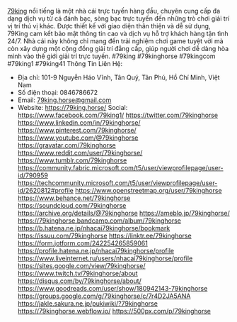 [79king](https://79king.horse/) nổi tiếng là một nhà cái trực tuyến hàng đầu, chuyên cung cấp đa dạng dịch vụ từ cá đánh bạc, sòng bạc trực tuyến đến những trò chơi giải trí vị trí thú vị khác. Được thiết kế với giao diện thân thiện và dễ sử dụng, 79King cam kết bảo mật thông tin cao và dịch vụ hỗ trợ khách hàng tận tình 24/7. Nhà cái này không chỉ mang đến trải nghiệm chơi game tuyệt vời mà còn xây dựng một cộng đồng giải trí đẳng cấp, giúp người chơi dễ dàng hòa mình vào thế giới giải trí trực tuyến.
#79king #79kinghorse #79kingcom #79king1 #79king41
Thông Tin Liên Hệ:
- Địa chỉ: 101-9 Nguyễn Háo Vĩnh, Tân Quý, Tân Phú, Hồ Chí Minh, Việt Nam
- Số điện thoại: 0846786672
- Email: 79king.horse@gmail.com
- Website: https://79king.horse/
Social:
https://www.facebook.com/79king1/
https://twitter.com/79kinghorse
https://www.linkedin.com/in/79kinghorse/
https://www.pinterest.com/79kinghorse/
https://www.youtube.com/@79kinghorse
https://gravatar.com/79kinghorse
https://www.reddit.com/user/79kinghorse/
https://www.tumblr.com/79kinghorse
https://community.fabric.microsoft.com/t5/user/viewprofilepage/user-id/790959
https://techcommunity.microsoft.com/t5/user/viewprofilepage/user-id/2620812#profile
https://www.openstreetmap.org/user/79kinghorse
https://www.behance.net/79kinghorse
https://soundcloud.com/79kinghorse
https://archive.org/details/@79kinghorse
https://ameblo.jp/79kinghorse/
https://79kinghorse.bandcamp.com/album/79kinghorse
https://b.hatena.ne.jp/nhacai79kinghorse/bookmark
https://issuu.com/79kinghorse
https://linktr.ee/79kinghorse
https://form.jotform.com/242254265859061
https://profile.hatena.ne.jp/nhacai79kinghorse/profile
https://www.liveinternet.ru/users/nhacai79kinghorse/profile
https://sites.google.com/view/79kinghorse/
https://www.twitch.tv/79kinghorse/about
https://disqus.com/by/79kinghorse/about/
https://www.goodreads.com/user/show/180942143-79kinghorse
https://groups.google.com/g/79kinghorse/c/7r4D2JA5ANA
https://jakle.sakura.ne.jp/pukiwiki/?79kinghorse
https://79kinghorse.webflow.io/
https://500px.com/p/79kinghorse